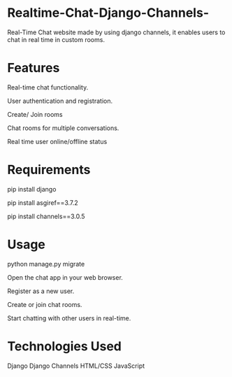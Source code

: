 # Realtime-Chat-Django-Channels-
Real-Time Chat website made by using django channels, it enables users to chat in real time in custom rooms.

# Features
Real-time chat functionality.

User authentication and registration.

Create/ Join rooms

Chat rooms for multiple conversations.

Real time user online/offline status

# Requirements
pip install django

pip install asgiref==3.7.2

pip install channels==3.0.5


# Usage
python manage.py migrate

Open the chat app in your web browser.

Register as a new user.

Create or join chat rooms.

Start chatting with other users in real-time.

# Technologies Used
Django
Django Channels
HTML/CSS
JavaScript
